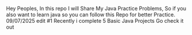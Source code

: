Hey Peoples,
   In this repo I will Share My Java Practice Problems, So if you also want to learn java so you can follow this Repo for better Practice.
  09/07/2025 edit #1 Recently i complete 5 Basic Java Projects Go check it out
